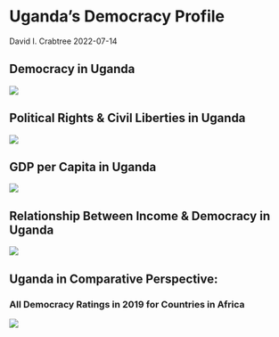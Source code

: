 Uganda’s Democracy Profile
================
David I. Crabtree
2022-07-14

## Democracy in Uganda

![](C:\Users\David\Desktop\PROGRA~1\FILESA~1\DEMOCR~1\reports\UGANDA~1/figure-gfm/Demscore-1.png)<!-- -->

## Political Rights & Civil Liberties in Uganda

![](C:\Users\David\Desktop\PROGRA~1\FILESA~1\DEMOCR~1\reports\UGANDA~1/figure-gfm/Political%20Rights%20&%20Civil%20Libs-1.png)<!-- -->

## GDP per Capita in Uganda

![](C:\Users\David\Desktop\PROGRA~1\FILESA~1\DEMOCR~1\reports\UGANDA~1/figure-gfm/GDP%20per%20Capita-1.png)<!-- -->

## Relationship Between Income & Democracy in Uganda

![](C:\Users\David\Desktop\PROGRA~1\FILESA~1\DEMOCR~1\reports\UGANDA~1/figure-gfm/Income%20&%20Dem-1.png)<!-- -->

## Uganda in Comparative Perspective:

### All Democracy Ratings in 2019 for Countries in Africa

![](C:\Users\David\Desktop\PROGRA~1\FILESA~1\DEMOCR~1\reports\UGANDA~1/figure-gfm/Democracy%20in%20Comparative%20Perspective-1.png)<!-- -->
